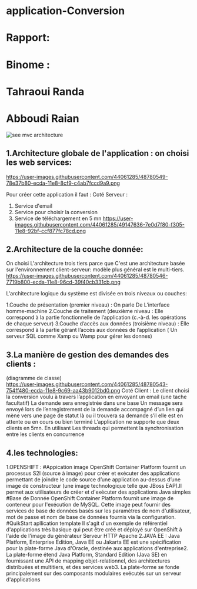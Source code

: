 # application-Conversion
# Rapport:

# Binome :
# Tahraoui Randa
# Abboudi Raian
![see mvc architecture](https://user-images.githubusercontent.com/44061285/48923244-3a51ea80-eead-11e8-83ce-bc231cab4a36.jpg)


## 1.Architecture globale de l'application : on choisi les web services:
https://user-images.githubusercontent.com/44061285/48780549-78e37b80-ecda-11e8-8cf9-c4ab7fccd9a9.png


Pour créer cette application il faut :
Coté Serveur :
1. Service d'email
2. Service pour choisir la conversion 
3. Service de téléchargement en 5 mn
https://user-images.githubusercontent.com/44061285/49147636-7e0d7f80-f305-11e8-92bf-ccf877fc78cd.png


## 2.Architecture de la couche donnée:
On choisi L'architecture trois tiers parce que C'est une architecture basée sur l'environnement client-serveur: 
modèle plus général est le multi-tiers.
https://user-images.githubusercontent.com/44061285/48780546-7719b800-ecda-11e8-96cd-39f40cb331cb.png

L'architecture logique du système est divisée en trois niveaux ou couches:

1.Couche de présentation (premier niveau) : On parle De L’interface homme-machine
2.Couche de traitement (deuxième niveau : Elle correspond à la partie fonctionnelle de l’application (c.-à-d. les opérations de chaque serveur)
3.Couche d’accès aux données (troisième niveau) : Elle correspond à la partie gérant l’accès aux données de l’application ( 
Un serveur SQL comme Xamp ou Wamp pour gérer les donnes)


## 3.La manière de gestion des demandes des clients :
(diagramme de classe)  
https://user-images.githubusercontent.com/44061285/48780543-754ff480-ecda-11e8-9c69-aa43b9012bd0.png
Coté Client :
Le client choisi la conversion voulu à travers l’application en envoyant un email (une tache facultatif)
La demande sera enregistrée dans une base 
Un message sera envoyé lors de l’enregistrement de la demande    accompagné d’un lien qui mène vers une page de statut là ou il trouvera sa demande s’il elle est en attente ou en cours ou bien terminé 
L’application ne supporte que deux clients en 5mn. En utilisant Les threads qui permettent la synchronisation entre les clients en concurrence 

## 4.les technologies:
1.OPENSHIFT :
#Appication image
OpenShift Container Platform fournit un processus S2I (source à image) pour créer et exécuter des applications permettant de joindre le code source d’une application au-dessus d’une image de constructeur (une image technologique telle que JBoss EAP).Il permet aux utilisateurs de créer et d'exécuter des applications Java simples
#Base de Donnée
OpenShift Container Platform fournit une image de conteneur pour l'exécution de MySQL. Cette image peut fournir des services de base de données basés sur les paramètres de nom d'utilisateur, mot de passe et nom de base de données fournis via la configuration.
#QuikStart apllication template 
Il s'agit d'un exemple de référentiel d'applications très basique qui peut être créé et déployé sur OpenShift à l'aide de l'image du générateur Serveur HTTP Apache
2.JAVA EE :
Java Platform, Enterprise Edition, Java EE ou Jakarta EE est une spécification pour la plate-forme Java d'Oracle, destinée aux applications d'entreprise2. La plate-forme étend Java Platform, Standard Edition (Java SE) en fournissant une API de mapping objet-relationnel, des architectures distribuées et multitiers, et des services web3. La plate-forme se fonde principalement sur des composants modulaires exécutés sur un serveur d'applications









